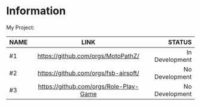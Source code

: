 # Information
My Project:

| NAME | LINK | STATUS |
|----------------|:---------:|----------------:|
| #1 | https://github.com/orgs/MotoPathZ/ | In Development |
| #2 | https://github.com/orgs/fsb-airsoft/ | No Development | 
| #3 | https://github.com/orgs/Role-Play-Game | No Development | 
